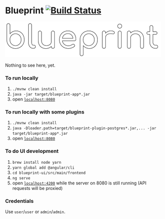 <!-- mdformat off(GitHub header) -->
Blueprint
[![Build Status](https://travis-ci.org/bolcom/blueprint.svg?branch=master)](https://travis-ci.org/bolcom/blueprint)
======
<!-- mdformat on -->

<p align="center">
  <img src="docs/assets/blueprint.svg" alt="Blueprint Logo" />
</p>

Nothing to see here, yet.

### To run locally
1. `./mvnw clean install`
1. `java -jar target/blueprint-app*.jar`
1. open [`localhost:8080`](http://localhost:8080)

### To run locally with some plugins
1. `./mvnw clean install`
1. `java -Dloader.path=target/blueprint-plugin-postgres*.jar,... -jar target/blueprint-app*.jar`
1. open [`localhost:8080`](http://localhost:8080)

### To do UI development
1. `brew install node yarn`
1. `yarn global add @angular/cli`
1. `cd blueprint-ui/src/main/frontend`
1. `ng serve`
1. open [`localhost:4200`](http://localhost:4200) while the server on 8080 is still running (API requests will be proxied)

### Credentials
Use `user`/`user` or `admin`/`admin`.
